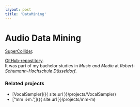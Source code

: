 ```yaml
---
layout: post
title: 'DataMining'
---
```


# Audio Data Mining

 [SuperCollider](https://supercollider.github.io/).

 [GitHub-repostitory](https://github.com/FunctionalJerk/audio-DataMining).  
It was part of my bachelor studies in *Music and Media* at *Robert-Schumann-Hochschule Düsseldorf*.  

<!--- insert some basic description here --->

### Related projects 
- [VocalSampler]({{ site.url }}/projects/VocalSampler)
- [°mm ↓m​:​°​,]({{ site.url }}/projects/mm-m)
